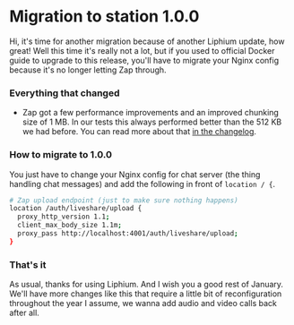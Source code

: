 # Migration to station 1.0.0

Hi, it's time for another migration because of another Liphium update, how great! Well this time it's really not a lot, but if you used to official Docker guide to upgrade to this release, you'll have to migrate your Nginx config because it's no longer letting Zap through.

### Everything that changed

- Zap got a few performance improvements and an improved chunking size of 1 MB. In our tests this always performed better than the 512 KB we had before. You can read more about that [in the changelog](https://github.com/Liphium/station/tree/main/CHANGELOG.md).

### How to migrate to 1.0.0

You just have to change your Nginx config for chat server (the thing handling chat messages) and add the following in front of `location / {`.

```sh
# Zap upload endpoint (just to make sure nothing happens)
location /auth/liveshare/upload {
  proxy_http_version 1.1;
  client_max_body_size 1.1m;
  proxy_pass http://localhost:4001/auth/liveshare/upload;
}
```

### That's it

As usual, thanks for using Liphium. And I wish you a good rest of January. We'll have more changes like this that require a little bit of reconfiguration throughout the year I assume, we wanna add audio and video calls back after all.

